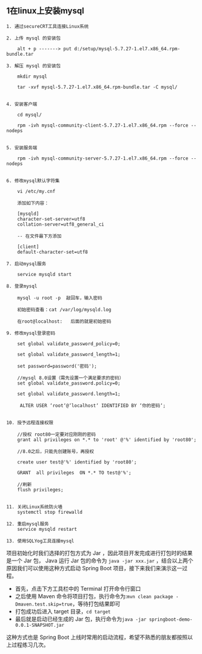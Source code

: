 ## 1在linux上安装mysql

```
1. 通过secureCRT工具连接Linux系统

2. 上传 mysql 的安装包

    alt + p -------> put d:/setup/mysql-5.7.27-1.el7.x86_64.rpm-bundle.tar

3. 解压 mysql 的安装包

	mkdir mysql
    
	tar -xvf mysql-5.7.27-1.el7.x86_64.rpm-bundle.tar -C mysql/


4. 安装客户端
    
	cd mysql/
    
	rpm -ivh mysql-community-client-5.7.27-1.el7.x86_64.rpm --force --nodeps


5. 安装服务端
    
	rpm -ivh mysql-community-server-5.7.27-1.el7.x86_64.rpm --force --nodeps


6. 修改mysql默认字符集
    
	vi /etc/my.cnf
    
	添加如下内容：
    
	[mysqld]
	character-set-server=utf8
	collation-server=utf8_general_ci
 
	-- 在文件最下方添加
    
	[client]
	default-character-set=utf8

7. 启动mysql服务
    
	service mysqld start

8. 登录mysql
    
	mysql -u root -p  敲回车，输入密码
    
	初始密码查看：cat /var/log/mysqld.log
    
	在root@localhost:   后面的就是初始密码

9. 修改mysql登录密码
    
	set global validate_password_policy=0;
    
	set global validate_password_length=1;
    
	set password=password('密码');
	
	//mysql 8.0设置（需先设置一个满足要求的密码）
	set global validate_password.policy=0;

	set global validate_password.length=1;
	
	 ALTER USER ‘root‘@‘localhost‘ IDENTIFIED BY ‘你的密码‘;


10. 授予远程连接权限 
    
	//授权 root80一定要对应刚刚的密码
	grant all privileges on *.* to 'root' @'%' identified by 'root80';
    
	//8.0之后，只能先创建账号，再授权

	create user test@'%' identified by 'root80';

	GRANT  all privileges  ON *.* TO test@'%';
	
	//刷新
	flush privileges;


11. 关闭Linux系统防火墙
	systemctl stop firewalld

12. 重启mysql服务
	service mysqld restart

13. 使用SQLYog工具连接mysql
```



项目初始化时我们选择的打包方式为 Jar ，因此项目开发完成进行打包时的结果是一个 Jar 包， Java 运行 Jar 包的命令为 `java -jar xxx.jar` ，结合以上两个原因我们可以使用这种方式启动 Spring Boot 项目，接下来我们来演示这一过程。

- 首先，点击下方工具栏中的 Terminal 打开命令行窗口
- 之后使用 Maven 命令将项目打包，执行命令为:`mvn clean package -Dmaven.test.skip=true`，等待打包结果即可
- 打包成功后进入 target 目录，`cd target`
- 最后就是启动已经生成的 Jar 包，执行命令为`java -jar springboot-demo-0.0.1-SNAPSHOT.jar`

这种方式也是 Spring Boot 上线时常用的启动流程，希望不熟悉的朋友都按照以上过程练习几次。